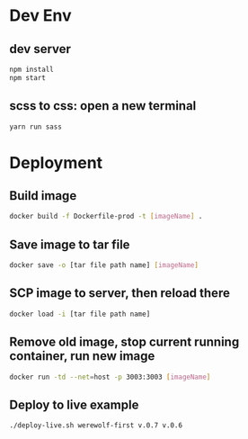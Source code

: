 # Dev Env
## dev server
```bash
npm install
npm start
```
## scss to css: open a new terminal 
```bash
yarn run sass
```
# Deployment
## Build image
```bash
docker build -f Dockerfile-prod -t [imageName] .
```
## Save image to tar file
```bash
docker save -o [tar file path name] [imageName]
```
## SCP image to server, then reload there
```bash
docker load -i [tar file path name]
```
## Remove old image, stop current running container, run new image 
```bash
docker run -td --net=host -p 3003:3003 [imageName]
```
## Deploy to live example
```bash
./deploy-live.sh werewolf-first v.0.7 v.0.6
```